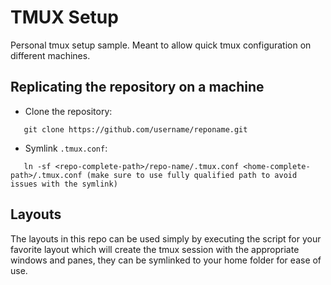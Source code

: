 # TMUX Setup

Personal tmux setup sample. Meant to allow quick tmux configuration on different machines.

## Replicating the repository on a machine
- Clone the repository:

```
   git clone https://github.com/username/reponame.git
```

- Symlink `.tmux.conf`:

```
   ln -sf <repo-complete-path>/repo-name/.tmux.conf <home-complete-path>/.tmux.conf (make sure to use fully qualified path to avoid issues with the symlink)
```

## Layouts

The layouts in this repo can be used simply by executing the script for your favorite layout 
which will create the tmux session with the appropriate windows and panes, they can be 
symlinked to your home folder for ease of use.
